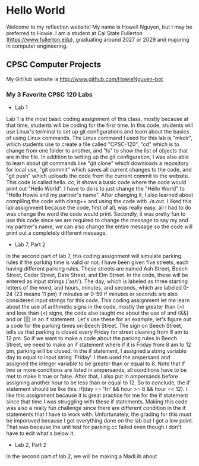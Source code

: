 # Hello World

Welcome to my reflection website! My name is Howell Nguyen, but I may be preferred to Howie. I am a student at Cal State Fullerton (https://www.fullerton.edu), graduating around 2027 or 2029 and majoring in computer engineering.

## CPSC Computer Projects

My GitHub website is http://www.github.com/HowieNguyen-bot

### My 3 Favorite CPSC 120 Labs

* Lab 1

Lab 1 is the most basic coding assignment of this class, mostly because at that time, students will be coding for the first time. In this code, students will use Linux's terminal to set up git configurations and learn about the basics of using Linux commands. The Linux command I used for this lab is "mkdir", which students use to create a file called "CPSC-120", "cd" which is to change from one folder to another, and "ls" to show the list of objects that are in the file. In addition to setting up the git configuration, I was also able to learn about git commands like "git clone" which downloads a repository for local use, "git commit" which saves all current changes to the code, and "git push" which uploads the code from the current commit to the website. This code is called hello. cc, it shows a basic code where the code would print out "Hello World". I have to do is to just change the "Hello World" to "Hello Howie and my partner's name". After changing it, I also learned about compiling the code with clang++ and using the code with ./a.out. I liked this lab assignment because the code, first of all, was really easy, all I had to do was change the word the code would print. Secondly, it was pretty fun to use this code since we are required to change the message to say my and my partner's name, we can also change the entire message so the code will print out a completely different message. 

* Lab 7, Part 2

In the second part of lab 7, this coding assignment will simulate parking rules if the parking time is valid or not. I have been given five streets, each having different parking rules. These streets are named Ash Street, Beech Street, Cedar Street, Date Street, and Elm Street. In the code, these will be entered as input strings ('ash'). The day, which is labeled as three starting letters of the word, and hours, minutes, and seconds, which are labeled 0-24 (23 means 11 pm) if minutes or 0-59 if minutes or seconds are also considered input strings for this code. This coding assignment let me learn about the use of arithmetic signs in the code, mostly the greater than (>) and less than (<) signs, the code also taught me about the use of and (&&) and or (||) in an if statement. Let's use these for an example, let's figure out a code for the parking times on Beech Street. The sign on Beech Street, tells us that parking is closed every Friday for street cleaning from 8 am to 12 pm. So if we want to make a code about the parking rules in Beech Street, we need to make an if statement where if it is Friday from 8 am to 12 pm, parking will be closed. In the if statement, I assigned a string variable day to equal to input string 'Friday'. I then used the ampersand and assigned the integer variable to be greater than or equal to 8. Note that if two or more conditions are listed in ampersands, all conditions have to be met to make it true or false. After that, I also put in ampersands before assigning another hour to be less than or equal to 12. So to conclude, the if statement should be like this: if(day == 'fri' && hour >= 8 && hour =< 12). I like this assignment because it is great practice for me for the if statement since that time I was struggling with these if statements. Making this code was also a really fun challenge since there are different condition in the if statements that I have to work with. Unfortunately, the grading for this must be imporoved because I got everything done on the lab but I got a low point. That was because the unit test for parking.cc failed even though I don't have to edit what's below it.

* Lab 2, Part 2

In the second part of lab 2, we will be making a MadLib about 





